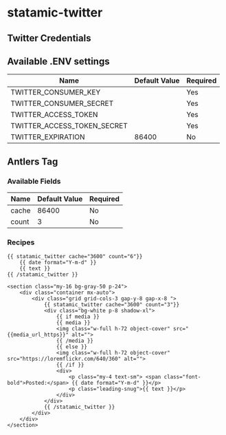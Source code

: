 # statamic-twitter


## Twitter Credentials
## Available .ENV settings

| Name                         | Default Value | Required |
|------------------------------|---------------|----------|
| TWITTER_CONSUMER_KEY         |               | Yes      |
| TWITTER_CONSUMER_SECRET      |               | Yes      |
| TWITTER_ACCESS_TOKEN         |               | Yes      |
| TWITTER_ACCESS_TOKEN_SECRET  |               | Yes      |
| TWITTER_EXPIRATION           | 86400         | No       |

## Antlers Tag

### Available Fields
| Name                         | Default Value | Required |
|------------------------------|---------------|----------|
| cache                        | 86400         | No       |
| count                        | 3             | No       |

### Recipes
```
{{ statamic_twitter cache="3600" count="6"}}
    {{ date format="Y-m-d" }}
    {{ text }}
{{ /statamic_twitter }}
```

```
<section class="my-16 bg-gray-50 p-24">
    <div class="container mx-auto">
        <div class="grid grid-cols-3 gap-y-8 gap-x-8 ">
            {{ statamic_twitter cache="3600" count="3"}}
            <div class="bg-white p-8 shadow-xl">
                {{ if media }}
                {{ media }}
                <img class="w-full h-72 object-cover" src="{{media_url_https}}" alt="">
                {{ /media }}
                {{ else }}
                <img class="w-full h-72 object-cover" src="https://loremflickr.com/640/360" alt="">
                {{ /if }}
                <div>
                    <p class="my-4 text-sm"> <span class="font-bold">Posted:</span> {{ date format="Y-m-d" }}</p>
                    <p class="leading-snug">{{ text }}</p>
                </div>
            </div>
            {{ /statamic_twitter }}
        </div>
    </div>
</section>
```